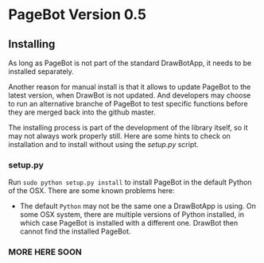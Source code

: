 # PageBot Version 0.5

## Installing

As long as PageBot is not part of the standard DrawBotApp, it needs to be installed separately. 

Another reason for manual install is that it allows to update PageBot to the latest version, when DrawBot is not updated. 
And developers may choose to run an alternative branche of PageBot to test specific functions before they are merged back into the github master.

The installing process is part of the development of the library itself, so it may not always work properly still.
Here are some hints to check on installation and to install without using the *setup.py* script.

### setup.py

Run `sudo python setup.py install` to install PageBot in the default Python of the OSX.
There are some known problems here:

* The default `Python` may not be the same one a DrawBotApp is using. On some OSX system, there are multiple versions of Python installed, in which case PageBot is installed with a different one. DrawBot then cannot find the installed PageBot.

### MORE HERE SOON


